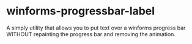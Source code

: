 # winforms-progressbar-label
A simply utility that allows you to put text over a winforms progress bar WITHOUT repainting the progress bar and removing the animation.
